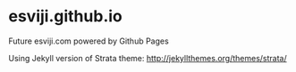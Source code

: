 # esviji.github.io

Future esviji.com powered by Github Pages

Using Jekyll version of Strata theme: http://jekyllthemes.org/themes/strata/
